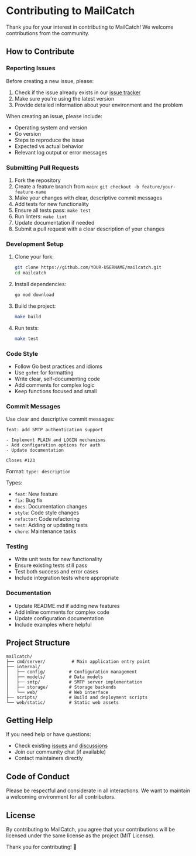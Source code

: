 # Contributing to MailCatch

Thank you for your interest in contributing to MailCatch! We welcome contributions from the community.

## How to Contribute

### Reporting Issues

Before creating a new issue, please:

1. Check if the issue already exists in our [issue tracker](../../issues)
2. Make sure you're using the latest version
3. Provide detailed information about your environment and the problem

When creating an issue, please include:

- Operating system and version
- Go version
- Steps to reproduce the issue
- Expected vs actual behavior
- Relevant log output or error messages

### Submitting Pull Requests

1. Fork the repository
2. Create a feature branch from `main`: `git checkout -b feature/your-feature-name`
3. Make your changes with clear, descriptive commit messages
4. Add tests for new functionality
5. Ensure all tests pass: `make test`
6. Run linters: `make lint`
7. Update documentation if needed
8. Submit a pull request with a clear description of your changes

### Development Setup

1. Clone your fork:
   ```bash
   git clone https://github.com/YOUR-USERNAME/mailcatch.git
   cd mailcatch
   ```

2. Install dependencies:
   ```bash
   go mod download
   ```

3. Build the project:
   ```bash
   make build
   ```

4. Run tests:
   ```bash
   make test
   ```

### Code Style

- Follow Go best practices and idioms
- Use `gofmt` for formatting
- Write clear, self-documenting code
- Add comments for complex logic
- Keep functions focused and small

### Commit Messages

Use clear and descriptive commit messages:

```
feat: add SMTP authentication support

- Implement PLAIN and LOGIN mechanisms
- Add configuration options for auth
- Update documentation

Closes #123
```

Format: `type: description`

Types:
- `feat`: New feature
- `fix`: Bug fix
- `docs`: Documentation changes
- `style`: Code style changes
- `refactor`: Code refactoring
- `test`: Adding or updating tests
- `chore`: Maintenance tasks

### Testing

- Write unit tests for new functionality
- Ensure existing tests still pass
- Test both success and error cases
- Include integration tests where appropriate

### Documentation

- Update README.md if adding new features
- Add inline comments for complex code
- Update configuration documentation
- Include examples where helpful

## Project Structure

```
mailcatch/
├── cmd/server/          # Main application entry point
├── internal/
│   ├── config/         # Configuration management
│   ├── models/         # Data models
│   ├── smtp/           # SMTP server implementation
│   ├── storage/        # Storage backends
│   └── web/            # Web interface
├── scripts/            # Build and deployment scripts
└── web/static/         # Static web assets
```

## Getting Help

If you need help or have questions:

- Check existing [issues](../../issues) and [discussions](../../discussions)
- Join our community chat (if available)
- Contact maintainers directly

## Code of Conduct

Please be respectful and considerate in all interactions. We want to maintain a welcoming environment for all contributors.

## License

By contributing to MailCatch, you agree that your contributions will be licensed under the same license as the project (MIT License).

Thank you for contributing! 🚀